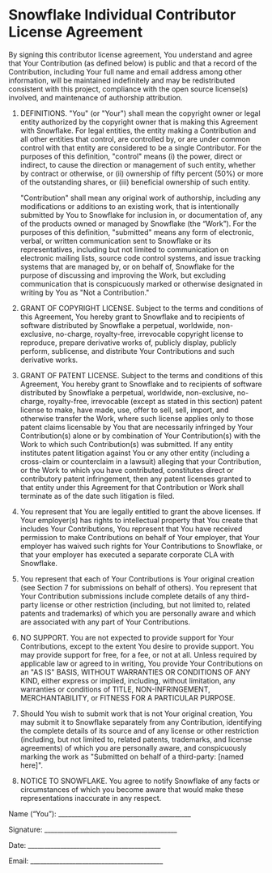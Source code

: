 # Snowflake Individual Contributor License Agreement

By signing this contributor license agreement, You understand and agree that Your Contribution (as defined below) is public and that a record of the Contribution, including Your full name and email address among other information, will be maintained indefinitely and may be redistributed consistent with this project, compliance with the open source license(s) involved, and maintenance of authorship attribution.

1. DEFINITIONS. "You" (or "Your") shall mean the copyright owner or legal entity authorized by the copyright owner that is making this Agreement with Snowflake. For legal entities, the entity making a Contribution and all other entities that control, are controlled by, or are under common control with that entity are considered to be a single Contributor. For the purposes of this definition, "control" means (i) the power, direct or indirect, to cause the direction or management of such entity, whether by contract or otherwise, or (ii) ownership of fifty percent (50%) or more of the outstanding shares, or (iii) beneficial ownership of such entity.

   "Contribution" shall mean any original work of authorship, including any modifications or additions to an existing work, that is intentionally submitted by You to Snowflake for inclusion in, or documentation of, any of the products owned or managed by Snowflake (the “Work”). For the purposes of this definition, "submitted" means any form of electronic, verbal, or written communication sent to Snowflake or its representatives, including but not limited to communication on electronic mailing lists, source code control systems, and issue tracking systems that are managed by, or on behalf of, Snowflake for the purpose of discussing and improving the Work, but excluding communication that is conspicuously marked or otherwise designated in writing by You as "Not a Contribution."
   
2. GRANT OF COPYRIGHT LICENSE. Subject to the terms and conditions of this Agreement, You hereby grant to Snowflake and to recipients of software distributed by Snowflake a perpetual, worldwide, non-exclusive, no-charge, royalty-free, irrevocable copyright license to reproduce, prepare derivative works of, publicly display, publicly perform, sublicense, and distribute Your Contributions and such derivative works.

3. GRANT OF PATENT LICENSE. Subject to the terms and conditions of this Agreement, You hereby grant to Snowflake and to recipients of software distributed by Snowflake a perpetual, worldwide, non-exclusive, no-charge, royalty-free, irrevocable (except as stated in this section) patent license to make, have made, use, offer to sell, sell, import, and otherwise transfer the Work, where such license applies only to those patent claims licensable by You that are necessarily infringed by Your Contribution(s) alone or by combination of Your Contribution(s) with the Work to which such Contribution(s) was submitted. If any entity institutes patent litigation against You or any other entity (including a cross-claim or counterclaim in a lawsuit) alleging that your Contribution, or the Work to which you have contributed, constitutes direct or contributory patent infringement, then any patent licenses granted to that entity under this Agreement for that Contribution or Work shall terminate as of the date such litigation is filed.

4. You represent that You are legally entitled to grant the above licenses. If Your employer(s) has rights to intellectual property that You create that includes Your Contributions, You represent that You have received permission to make Contributions on behalf of Your employer, that Your employer has waived such rights for Your Contributions to Snowflake, or that your employer has executed a separate corporate CLA with Snowflake. 

5. You represent that each of Your Contributions is Your original creation (see Section 7 for submissions on behalf of others). You represent that Your Contribution submissions include complete details of any third-party license or other restriction (including, but not limited to, related patents and trademarks) of which you are personally aware and which are associated with any part of Your Contributions.
 
6. NO SUPPORT. You are not expected to provide support for Your Contributions, except to the extent You desire to provide support. You may provide support for free, for a fee, or not at all. Unless required by applicable law or agreed to in writing, You provide Your Contributions on an "AS IS" BASIS, WITHOUT WARRANTIES OR CONDITIONS OF ANY KIND, either express or implied, including, without limitation, any warranties or conditions of TITLE, NON-INFRINGEMENT, MERCHANTABILITY, or FITNESS FOR A PARTICULAR PURPOSE.
   
7. Should You wish to submit work that is not Your original creation, You may submit it to Snowflake separately from any Contribution, identifying the complete details of its source and of any license or other restriction (including, but not limited to, related patents, trademarks, and license agreements) of which you are personally aware, and conspicuously marking the work as "Submitted on behalf of a third-party: [named here]".

8. NOTICE TO SNOWFLAKE. You agree to notify Snowflake of any facts or circumstances of which you become aware that would make these representations inaccurate in any respect.

   

Name (“You”):		_________________________________________

Signature: 		_________________________________________

Date: 			_________________________________________

Email: 			_________________________________________
